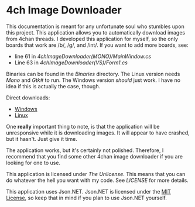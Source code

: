 # 4ch Image Downloader
This documentation is meant for any unfortunate soul who stumbles upon this project. This application allows you to automatically download images from 4chan threads. I developed this application for myself, so the only boards that work are /b/, /g/, and /int/. If you want to add more boards, see:
<ul>
  <li>line 61 in <em>4chImageDownloader(MONO)/MainWindow.cs</em></li>
  <li>Line 63 in <em>4chImageDownloader(VS)/Form1.cs</em>
</ul>

Binaries can be found in the <em>Binaries</em> directory. The Linux version needs <em>Mono</em> and <em>Gtk#</em> to run. The Windows version <em>should</em> just work. I have no idea if this is actually the case, though.

Direct downloads:
<ul>
  <li><a href="https://drive.google.com/file/d/0B8sLdDVOq1H0UUw3Z3FIbHFvek0/view?usp=sharing">Windows</a></li>
  <li><a href="https://drive.google.com/file/d/0B8sLdDVOq1H0aFdKMUt6b1JUS3c/view?usp=sharing">Linux</a></li>
</ul>

One <strong>really</strong> important thing to note, is that the application will be unresponsive while it is downloading images. It will appear to have crashed, but it hasn't. Just give it time.

The application works, but it's certainly not polished. Therefore, I recommend that you find some other 4chan image downloader if you are looking for one to use.

This application is licensed under <em>The Unlicense</em>. This means that you can do whatever the hell you want with my code. See <em>LICENSE</em> for more details.

This application uses Json.NET. Json.NET is licensed under the <a href="https://github.com/JamesNK/Newtonsoft.Json/blob/master/LICENSE.md">MIT License</a>, so keep that in mind if you plan to use Json.NET yourself.
